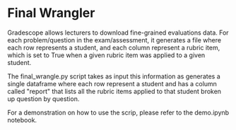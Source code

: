 # Final Wrangler

Gradescope allows lecturers to download fine-grained evaluations data. For each problem/question in the exam/assessment, it generates a file where each row represents a student, and each column represent a rubric item, which is set to True when a given rubric item was applied to a given student.

The final_wrangle.py script takes as input this information as generates a single dataframe where each row represent a student and has a column called "report" that lists all the rubric items applied to that student broken up question by question. 

For a demonstration on how to use the scrip, please refer to the demo.ipynb notebook.
